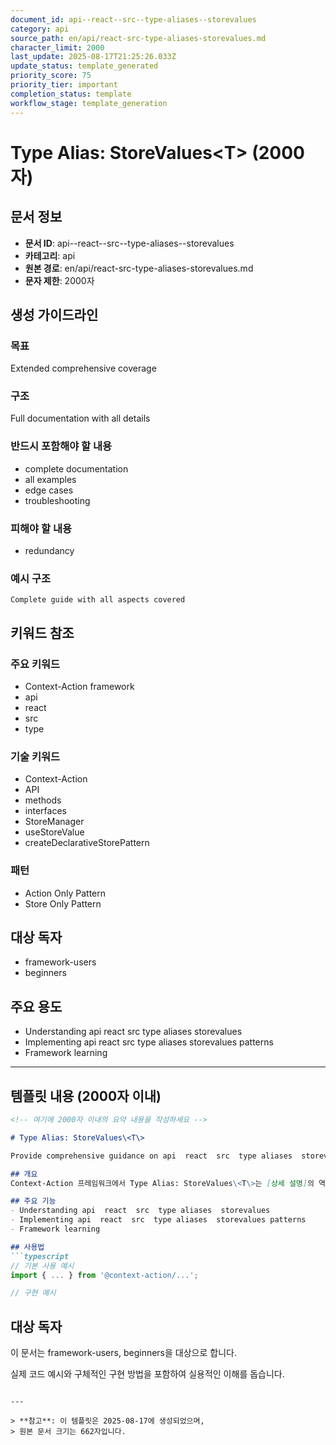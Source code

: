 ```yaml
---
document_id: api--react--src--type-aliases--storevalues
category: api
source_path: en/api/react-src-type-aliases-storevalues.md
character_limit: 2000
last_update: 2025-08-17T21:25:26.033Z
update_status: template_generated
priority_score: 75
priority_tier: important
completion_status: template
workflow_stage: template_generation
---
```


# Type Alias: StoreValues\<T\> (2000자)

## 문서 정보
- **문서 ID**: api--react--src--type-aliases--storevalues
- **카테고리**: api
- **원본 경로**: en/api/react-src-type-aliases-storevalues.md
- **문자 제한**: 2000자

## 생성 가이드라인

### 목표
Extended comprehensive coverage

### 구조
Full documentation with all details

### 반드시 포함해야 할 내용
- complete documentation
- all examples
- edge cases
- troubleshooting

### 피해야 할 내용  
- redundancy

### 예시 구조
```
Complete guide with all aspects covered
```

## 키워드 참조

### 주요 키워드
- Context-Action framework
- api
- react
- src
- type

### 기술 키워드
- Context-Action
- API
- methods
- interfaces
- StoreManager
- useStoreValue
- createDeclarativeStorePattern

### 패턴
- Action Only Pattern
- Store Only Pattern

## 대상 독자
- framework-users
- beginners

## 주요 용도
- Understanding api  react  src  type aliases  storevalues
- Implementing api  react  src  type aliases  storevalues patterns
- Framework learning

---

## 템플릿 내용 (2000자 이내)

```markdown
<!-- 여기에 2000자 이내의 요약 내용을 작성하세요 -->

# Type Alias: StoreValues\<T\>

Provide comprehensive guidance on api  react  src  type aliases  storevalues

## 개요
Context-Action 프레임워크에서 Type Alias: StoreValues\<T\>는 [상세 설명]의 역할을 담당합니다.

## 주요 기능
- Understanding api  react  src  type aliases  storevalues
- Implementing api  react  src  type aliases  storevalues patterns
- Framework learning

## 사용법
```typescript
// 기본 사용 예시
import { ... } from '@context-action/...';

// 구현 예시
```

## 대상 독자
이 문서는 framework-users, beginners을 대상으로 합니다.

실제 코드 예시와 구체적인 구현 방법을 포함하여 실용적인 이해를 돕습니다.
```

---

> **참고**: 이 템플릿은 2025-08-17에 생성되었으며, 
> 원본 문서 크기는 662자입니다.
